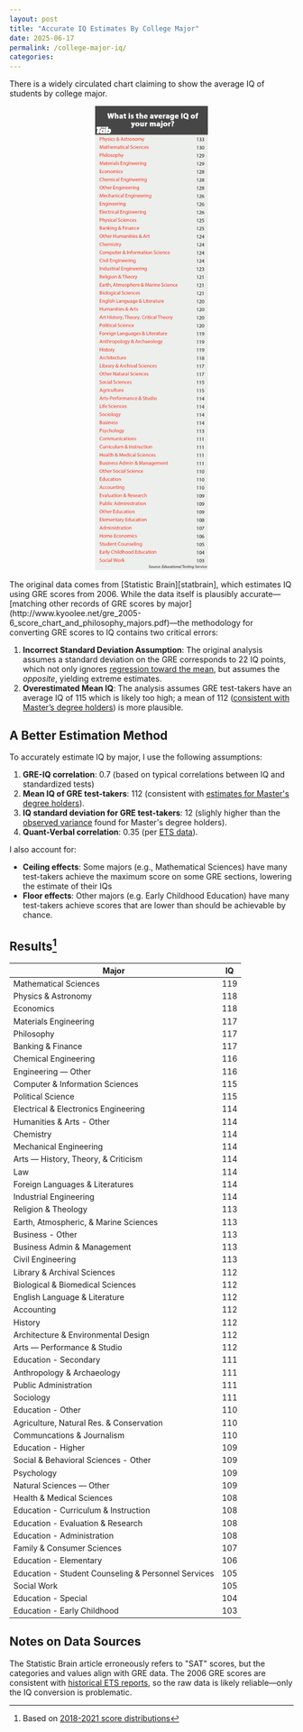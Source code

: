 ```yaml
---
layout: post
title: "Accurate IQ Estimates By College Major"
date: 2025-06-17 
permalink: /college-major-iq/
categories: 
---
```

There is a widely circulated chart claiming to show the average IQ of students by college major. 
<div style="text-align: center;">
    <figure>
        <img src="/assets/images/college-major-iq/statistic-brain.jpg" width="200" alt="Alt Text">
    </figure>
</div>
The original data comes from [Statistic Brain][statbrain], which estimates IQ using GRE scores from 2006. While the data itself is plausibly accurate—[matching other records of GRE scores by major](http://www.kyoolee.net/gre_2005-6_score_chart_and_philosophy_majors.pdf)—the methodology for converting GRE scores to IQ contains two critical errors: 

1. **Incorrect Standard Deviation Assumption**: The original analysis assumes a standard deviation on the GRE corresponds to 22 IQ points, which not only ignores [regression toward the mean](https://en.wikipedia.org/wiki/Regression_toward_the_mean), but assumes the *opposite*, yielding extreme estimates.
2. **Overestimated Mean IQ**: The analysis assumes GRE test-takers have an average IQ of 115 which is likely too high; a mean of 112 ([consistent with Master’s degree holders][rc-analysis]) is more plausible. 

## A Better Estimation Method

To accurately estimate IQ by major, I use the following assumptions:
1. **GRE-IQ correlation**: 0.7 (based on typical correlations between IQ and standardized tests)
2. **Mean IQ of GRE test-takers**: 112 (consistent with [estimates for Master's degree holders][rc-analysis]).
3. **IQ standard deviation for GRE test-takers**: 12 (slighly higher than the [observed variance][rc-analysis] found for Master's degree holders).
4. **Quant-Verbal correlation**: 0.35 (per [ETS data](https://web.archive.org/web/20221016110719/http://www.ets.org/pdfs/gre/gre-guide-table-1a.pdf)).

I also account for: 
- **Ceiling effects**: Some majors (e.g., Mathematical Sciences) have many test-takers achieve the maximum score on some GRE sections, lowering the estimate of their IQs
- **Floor effects**: Other majors (e.g. Early Childhood Education) have many test-takers achieve scores that are lower than should be achievable by chance.

## Results[^1]

| Major                                                  | IQ  |
|-------------------------------------------------------|------|
| Mathematical Sciences                                  | 119 |
| Physics & Astronomy                                    | 118 |
| Economics                                              | 118 |
| Materials Engineering                                  | 117 |
| Philosophy                                             | 117 |
| Banking & Finance                                      | 117 |
| Chemical Engineering                                   | 116 |
| Engineering — Other                                    | 116 |
| Computer & Information Sciences                        | 115 |
| Political Science                                      | 115 |
| Electrical & Electronics Engineering                   | 114 |
| Humanities & Arts - Other                              | 114 |
| Chemistry                                              | 114 |
| Mechanical Engineering                                 | 114 |
| Arts — History, Theory, & Criticism                    | 114 |
| Law                                                    | 114 |
| Foreign Languages & Literatures                        | 114 |
| Industrial Engineering                                 | 114 |
| Religion & Theology                                    | 113 |
| Earth, Atmospheric, & Marine Sciences                  | 113 |
| Business - Other                                       | 113 |
| Business Admin & Management                            | 113 |
| Civil Engineering                                      | 113 |
| Library & Archival Sciences                            | 112 |
| Biological & Biomedical Sciences                       | 112 |
| English Language & Literature                          | 112 |
| Accounting                                             | 112 |
| History                                                | 112 |
| Architecture & Environmental Design                    | 112 |
| Arts — Performance & Studio                            | 112 |
| Education - Secondary                                  | 111 |
| Anthropology & Archaeology                             | 111 |
| Public Administration                                  | 111 |
| Sociology                                              | 111 |
| Education - Other                                      | 110 |
| Agriculture, Natural Res. & Conservation               | 110 |
| Communcations & Journalism                             | 110 |
| Education - Higher                                     | 109 |
| Social & Behavioral Sciences - Other                   | 109 |
| Psychology                                             | 109 |
| Natural Sciences — Other                               | 109 |
| Health & Medical Sciences                              | 108 |
| Education - Curriculum & Instruction                   | 108 |
| Education - Evaluation & Research                      | 108 |
| Education - Administration                             | 108 |
| Family & Consumer Sciences                             | 107 |
| Education - Elementary                                 | 106 |
| Education - Student Counseling & Personnel Services    | 105 |
| Social Work                                            | 105 |
| Education - Special                                    | 104 |
| Education - Early Childhood                            | 103 |


## Notes on Data Sources
The Statistic Brain article erroneously refers to "SAT" scores, but the categories and values align with GRE data. The 2006 GRE scores are consistent with [historical ETS reports](https://nces.ed.gov/programs/digest/d13/tables/dt13_327.10.asp), so the raw data is likely reliable—only the IQ conversion is problematic. 

[statbrain]: https://web.archive.org/web/20120117212741/http://www.statisticbrain.com/iq-estimates-by-intended-college-major/
[rc-analysis]: https://randomcriticalanalysis.com/2015/06/11/iq-test-scores-gpa-income-and-related-correlations-from-nlsy97/#rcatoc-iq-test-score-by-educational-attainment-level

[^1]: Based on [2018-2021 score distributions](https://web.archive.org/web/20220901054633/https://www.ets.org/s/gre/pdf/gre_table4A.pdf)

